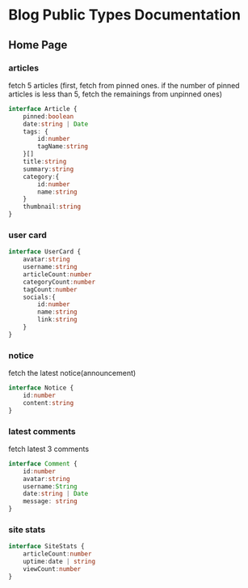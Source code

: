 # Blog Public Types Documentation

## Home Page

### articles 

fetch 5 articles (first, fetch from pinned ones. if the number of pinned articles is less than 5, fetch the remainings from unpinned ones)

```ts 
interface Article {
    pinned:boolean
    date:string | Date
    tags: {
        id:number
        tagName:string
    }[]
    title:string
    summary:string
    category:{
        id:number
        name:string
    }
    thumbnail:string
}
```

### user card 

```ts
interface UserCard {
    avatar:string
    username:string
    articleCount:number
    categoryCount:number
    tagCount:number
    socials:{
        id:number
        name:string
        link:string
    }
}
```

### notice  

fetch the latest notice(announcement)

```ts
interface Notice {
    id:number
    content:string
}
```
### latest comments 

fetch latest 3 comments 

```ts
interface Comment {
    id:number
    avatar:string
    username:String
    date:string | Date
    message: string
}
```

### site stats 

```ts
interface SiteStats {
    articleCount:number
    uptime:date | string
    viewCount:number
}
```

